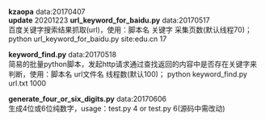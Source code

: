 **kzaopa**  data:20170407    
**update**  20201223
**url_keyword_for_baidu.py**  data:20170517   
百度关键字搜索结果抓取(url)，使用：脚本名 关键字 采集页数(默认线程70)； python url_keyword_for_baidu.py site:edu.cn 17

**keyword_find.py** data:20170518   
简易的批量python脚本，发起http请求通过查找返回的内容中是否存在关键字来判断，使用：脚本名 url文件名 线程数(默认100)； python keyword_find.py url.txt 1000

**generate_four_or_six_digits.py**  data:20170606   
生成4位或6位纯数字，usage：test.py 4  or test.py 6(源码中需改动)
